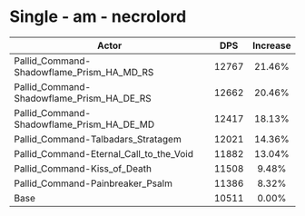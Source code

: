# Single - am - necrolord
| Actor | DPS | Increase |
|---|:---:|:---:|
|Pallid_Command-Shadowflame_Prism_HA_MD_RS|12767|21.46%|
|Pallid_Command-Shadowflame_Prism_HA_DE_RS|12662|20.46%|
|Pallid_Command-Shadowflame_Prism_HA_DE_MD|12417|18.13%|
|Pallid_Command-Talbadars_Stratagem|12021|14.36%|
|Pallid_Command-Eternal_Call_to_the_Void|11882|13.04%|
|Pallid_Command-Kiss_of_Death|11508|9.48%|
|Pallid_Command-Painbreaker_Psalm|11386|8.32%|
|Base|10511|0.00%|
